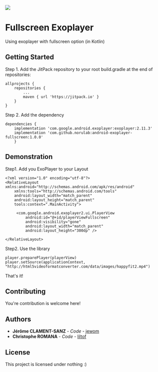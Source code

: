 [![](https://jitpack.io/v/norulab/android-exoplayer-fullscreen.svg)](https://jitpack.io/#norulab/android-exoplayer-fullscreen)

# Fullscreen Exoplayer

Using exoplayer with fullscreen option (in Kotlin)

## Getting Started

Step 1. Add the JitPack repository to your root build.gradle at the end of repositories:

```
allprojects {
	repositories {
		...
		maven { url 'https://jitpack.io' }
	}
}
```

Step 2. Add the dependency

```
dependencies {
	implementation 'com.google.android.exoplayer:exoplayer:2.11.3'
	implementation 'com.github.norulab:android-exoplayer-fullscreen:1.0.0'
	}
```

## Demonstration

Step1. Add you ExoPlayer to your Layout
```
<?xml version="1.0" encoding="utf-8"?>
<RelativeLayout xmlns:android="http://schemas.android.com/apk/res/android"
    xmlns:tools="http://schemas.android.com/tools"
    android:layout_width="match_parent"
    android:layout_height="match_parent"
    tools:context=".MainActivity">

     <com.google.android.exoplayer2.ui.PlayerView
         android:id="@+id/playerViewFullscreen"
         android:visibility="gone"
         android:layout_width="match_parent"
         android:layout_height="300dp" />

</RelativeLayout>
```

Step2. Use the library
```
player.preparePlayer(playerView)
player.setSource(applicationContext, "http://html5videoformatconverter.com/data/images/happyfit2.mp4")
```

That's it!

## Contributing

You're contribution is welcome here!

## Authors

* **Jérôme CLAMENT-SANZ** - *Code* - [jewom](https://github.com/jewom)
* **Christophe ROMANA** - *Code* - [liltof](https://github.com/liltof)

## License

This project is licensed under nothing :)

